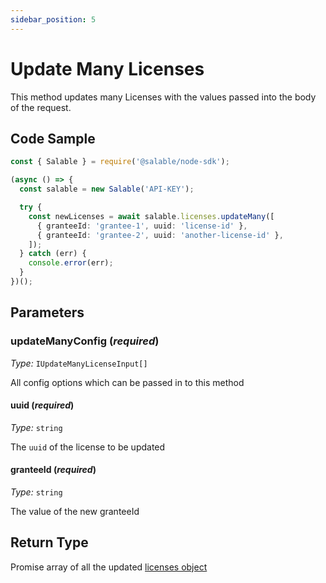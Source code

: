```yaml
---
sidebar_position: 5
---
```


# Update Many Licenses

This method updates many Licenses with the values passed into the body of the request.

## Code Sample

```typescript
const { Salable } = require('@salable/node-sdk');

(async () => {
  const salable = new Salable('API-KEY');

  try {
    const newLicenses = await salable.licenses.updateMany([
      { granteeId: 'grantee-1', uuid: 'license-id' },
      { granteeId: 'grantee-2', uuid: 'another-license-id' },
    ]);
  } catch (err) {
    console.error(err);
  }
})();
```

## Parameters

### updateManyConfig (_required_)

_Type:_ `IUpdateManyLicenseInput[]`

All config options which can be passed in to this method

#### uuid (_required_)

_Type:_ `string`

The `uuid` of the license to be updated

#### granteeId (_required_)

_Type:_ `string`

The value of the new granteeId

## Return Type

Promise array of all the updated [licenses object](https://docs.salable.app/api#tag/Licenses/operation/getLicenseByUuid)
